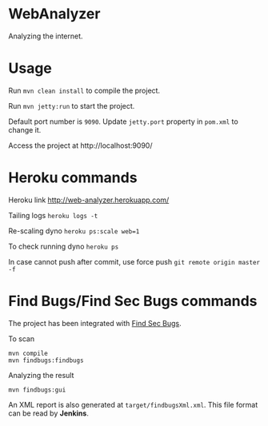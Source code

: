 WebAnalyzer
===========

Analyzing the internet.

Usage
=====

Run `mvn clean install` to compile the project.

Run `mvn jetty:run` to start the project.

Default port number is `9090`. Update `jetty.port` property in `pom.xml` to change it.

Access the project at http://localhost:9090/

Heroku commands
===============

Heroku link
    http://web-analyzer.herokuapp.com/

Tailing logs
    `heroku logs -t`

Re-scaling dyno
    `heroku ps:scale web=1`

To check running dyno
    `heroku ps`

In case cannot push after commit, use force push
    `git remote origin master -f`

Find Bugs/Find Sec Bugs commands
================================

The project has been integrated with [Find Sec Bugs](https://github.com/find-sec-bugs/find-sec-bugs/wiki/Maven-configuration).

To scan
```
mvn compile
mvn findbugs:findbugs
```

Analyzing the result
```
mvn findbugs:gui
```

An XML report is also generated at `target/findbugsXml.xml`. This file format can be read by **Jenkins**.
